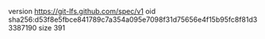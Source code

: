 version https://git-lfs.github.com/spec/v1
oid sha256:d53f8e5fbce841789c7a354a095e7098f31d75656e4f15b95fc8f81d33387190
size 391
